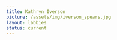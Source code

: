 ```yaml
---
title: Kathryn Iverson
picture: /assets/img/iverson_spears.jpg
layout: labbies
status: current
---
```

